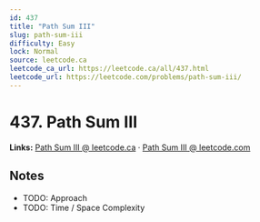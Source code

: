 ```yaml
--- 
id: 437
title: "Path Sum III"
slug: path-sum-iii
difficulty: Easy
lock: Normal
source: leetcode.ca
leetcode_ca_url: https://leetcode.ca/all/437.html
leetcode_url: https://leetcode.com/problems/path-sum-iii/
---
```


# 437. Path Sum III

**Links:** [Path Sum III @ leetcode.ca](https://leetcode.ca/all/437.html) · [Path Sum III @ leetcode.com](https://leetcode.com/problems/path-sum-iii/)

## Notes
- TODO: Approach
- TODO: Time / Space Complexity
